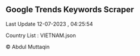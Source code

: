 

## Google Trends Keywords Scraper 
 
Last Update 12-07-2023 , 04:25:54

Country List :
VIETNAM.json



© Abdul Muttaqin 
